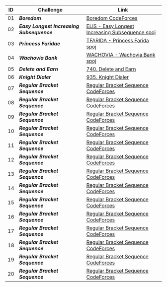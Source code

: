 | ID | Challenge | Link |
|--|------------------ | ------------------|
|01| ***Boredom***  | [Boredom CodeForces](https://codeforces.com/contest/455/problem/A)|
|02| ***Easy Longest Increasing Subsequence***  | [ELIS - Easy Longest Increasing Subsequence spoj](https://www.spoj.com/problems/ELIS/)|
|03| ***Princess Faridae***  | [TFARIDA - Princess Farida spoj](https://www.spoj.com/problems/FARIDA/en/)|
|04| ***Wachovia Bank***  | [WACHOVIA - Wachovia Bank spoj](https://www.spoj.com/problems/WACHOVIA/en/)|
|05| ***Delete and Earn***  | [740. Delete and Earn](https://leetcode.com/problems/delete-and-earn/)|
|06| ***Knight Dialer***  | [935. Knight Dialer](https://leetcode.com/problems/knight-dialer/)|
|07| ***Regular Bracket Sequence***  | [Regular Bracket Sequence CodeForces](https://codeforces.com/contest/1092/problem/D1)|
|08| ***Regular Bracket Sequence***  | [Regular Bracket Sequence CodeForces](https://codeforces.com/contest/1092/problem/D1)|
|09| ***Regular Bracket Sequence***  | [Regular Bracket Sequence CodeForces](https://codeforces.com/contest/1092/problem/D1)|
|10| ***Regular Bracket Sequence***  | [Regular Bracket Sequence CodeForces](https://codeforces.com/contest/1092/problem/D1)|
|11| ***Regular Bracket Sequence***  | [Regular Bracket Sequence CodeForces](https://codeforces.com/contest/1092/problem/D1)|
|12| ***Regular Bracket Sequence***  | [Regular Bracket Sequence CodeForces](https://codeforces.com/contest/1092/problem/D1)|
|13| ***Regular Bracket Sequence***  | [Regular Bracket Sequence CodeForces](https://codeforces.com/contest/26/problem/B)|
|14| ***Regular Bracket Sequence***  | [Regular Bracket Sequence CodeForces](https://codeforces.com/contest/1092/problem/D1)|
|15| ***Regular Bracket Sequence***  | [Regular Bracket Sequence CodeForces](https://codeforces.com/contest/1092/problem/D1)|
|16| ***Regular Bracket Sequence***  | [Regular Bracket Sequence CodeForces](https://codeforces.com/contest/1092/problem/D1)|
|17| ***Regular Bracket Sequence***  | [Regular Bracket Sequence CodeForces](https://codeforces.com/contest/1092/problem/D1)|
|18| ***Regular Bracket Sequence***  | [Regular Bracket Sequence CodeForces](https://codeforces.com/contest/1092/problem/D1)|
|19| ***Regular Bracket Sequence***  | [Regular Bracket Sequence CodeForces](https://codeforces.com/contest/1092/problem/D1)|
|20| ***Regular Bracket Sequence***  | [Regular Bracket Sequence CodeForces](https://codeforces.com/contest/1092/problem/D1)|
